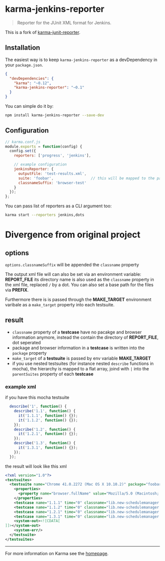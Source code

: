 # karma-jenkins-reporter

> Reporter for the JUnit XML format for Jenkins.

This is a fork of [karma-junit-reporter](https://github.com/karma-runner/karma-junit-reporter).

## Installation

The easiest way is to keep `karma-jenkins-reporter` as a devDependency in your `package.json`.
```json
{
  "devDependencies": {
    "karma": "~0.12",
    "karma-jenkins-reporter": "~0.1"
  }
}
```

You can simple do it by:
```bash
npm install karma-jenkins-reporter --save-dev
```

## Configuration
```js
// karma.conf.js
module.exports = function(config) {
  config.set({
    reporters: ['progress', 'jenkins'],

    // example configuration
    jenkinsReporter: {
      outputFile: 'test-results.xml',
      suite: 'foobar',                 // this will be mapped to the package
      classnameSuffix: 'browser-test'
    }
  });
};
```

You can pass list of reporters as a CLI argument too:
```bash
karma start --reporters jenkins,dots
```

# Divergence from original project

## options

`options.classnameSuffix` will be appended the `classname` property

The output xml file will can also be set via an environment variable:
__REPORT_FILE__ its directory name is also used as the `classname` property in the xml file, replaced `/` by a dot.
You can also set a base path for the files via __PREFIX__.

Furthermore there is is passed through the __MAKE_TARGET__ environment varibale as a `make_target` property into each testsuite.

## result

- `classname` property of a __testcase__ have no pacakge and browser information anymore, instead the contain the directory of __REPORT_FILE__, dot seperated
- package and browser information in a __testcase__ is written into the `package` property
- `make_target` of a __testsuite__ is passed by env variable __MAKE_TARGET__
- if you use nested testsuites (for instance nested `describe` functions in mocha), the hierarchy is mapped to a flat array, joind with `|` into the `parentSuites` property of each __testcase__

### example xml

if you have this mocha testsuite
```js
  describe('1', function() {
    describe('1.1', function() {
      it('1.1.1', function() {});
      it('1.1.2', function() {});
    });
    describe('1.2', function() {
      it('1.2.1', function() {});
    });
    describe('1.3', function() {
      it('1.3.1', function() {});
    });
  });
```

the result will look like this xml

```xml
<?xml version="1.0"?>
<testsuites>
  <testsuite name="Chrome 41.0.2272 (Mac OS X 10.10.2)" package="foobar" timestamp="2015-03-24T14:04:24" id="0" hostname="antonsmac.local"  make_target="undefined" tests="12" errors="0" failures="0" time="0.183">
    <properties>
      <property name="browser.fullName" value="Mozilla/5.0 (Macintosh; Intel Mac OS X 10_10_2) AppleWebKit/537.36 (KHTML, like Gecko) Chrome/41.0.2272.104 Safari/537.36"/>
    </properties>
    <testcase name="1.1.1" time="0" classname="lib.new-schedulemanager.tree-row.browser-test" package="foobar Chrome 41.0.2272 (Mac OS X 10.10.2)" parentSuites="1|1.1"/>
    <testcase name="1.1.2" time="0" classname="lib.new-schedulemanager.tree-row.browser-test" package="foobar Chrome 41.0.2272 (Mac OS X 10.10.2)" parentSuites="1|1.1"/>
    <testcase name="1.2.1" time="0" classname="lib.new-schedulemanager.tree-row.browser-test" package="foobar Chrome 41.0.2272 (Mac OS X 10.10.2)" parentSuites="1|1.2"/>
    <testcase name="1.3.1" time="0" classname="lib.new-schedulemanager.tree-row.browser-test" package="foobar Chrome 41.0.2272 (Mac OS X 10.10.2)" parentSuites="1|1.3"/>
    <system-out><![CDATA[
]]></system-out>
    <system-err/>
  </testsuite>
</testsuites>

```


----

For more information on Karma see the [homepage].


[homepage]: http://karma-runner.github.com
